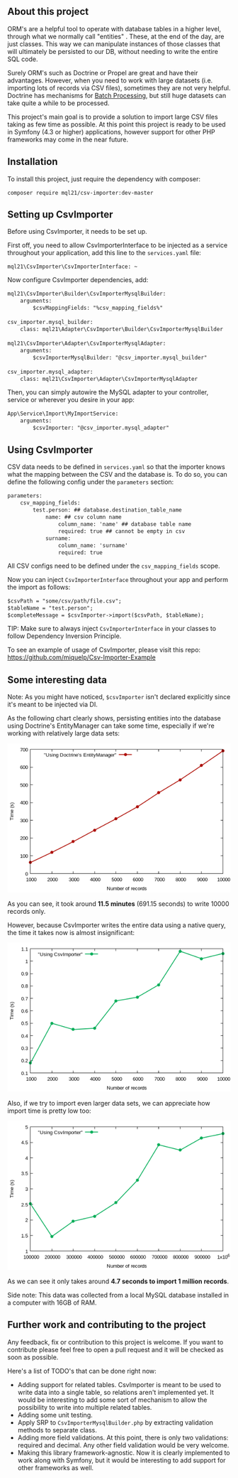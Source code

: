 ## About this project 

ORM's are a helpful tool to operate with database tables in a higher level, through what we normally call "entities" . These, at the end of the day, are just classes. This way we can manipulate instances of those classes that will ultimately be persisted to our DB, without needing to write the entire SQL code.

Surely ORM's such as Doctrine or Propel are great and have their advantages. However, when you need to work with large datasets (i.e. importing lots of records via CSV files), sometimes they are not very helpful. Doctrine has mechanisms for [Batch Processing](https://www.doctrine-project.org/projects/doctrine-orm/en/2.7/reference/batch-processing.html#batch-processing), but still huge datasets can take quite a while to be processed. 

This project's main goal is to provide a solution to import large CSV files taking as few time as possible. At this point this project is ready to be used in Symfony (4.3 or higher) applications, however support for other PHP frameworks may come in the near future.

## Installation

To install this project, just require the dependency with composer:

```
composer require mql21/csv-importer:dev-master
```


## Setting up CsvImporter

Before using CsvImporter, it needs to be set up.

First off, you need to allow CsvImporterInterface to be injected as a service throughout your application, add this line to the `services.yaml` file:
```
mql21\CsvImporter\CsvImporterInterface: ~
```
Now configure CsvImporter dependencies, add:
```
mql21\CsvImporter\Builder\CsvImporterMysqlBuilder:
    arguments:
        $csvMappingFields: "%csv_mapping_fields%"

csv_importer.mysql_builder:
    class: mql21\Adapter\CsvImporter\Builder\CsvImporterMysqlBuilder

mql21\CsvImporter\Adapter\CsvImporterMysqlAdapter:
    arguments:
        $csvImporterMysqlBuilder: "@csv_importer.mysql_builder"

csv_importer.mysql_adapter:
    class: mql21\CsvImporter\Adapter\CsvImporterMysqlAdapter
```

Then, you can simply autowire the MySQL adapter to your controller, service or wherever you desire in your app:
```
App\Service\Import\MyImportService:
    arguments:
        $csvImporter: "@csv_importer.mysql_adapter"
```


## Using CsvImporter

CSV data needs to be defined in `services.yaml` so that the importer knows what the mapping between the CSV and the database is. To do so, you can define the following config under the `parameters` section:

```
parameters:
    csv_mapping_fields:
        test.person: ## database.destination_table_name
            name: ## csv column name
                column_name: 'name' ## database table name
                required: true ## cannot be empty in csv
            surname:
                column_name: 'surname'
                required: true
```
All CSV configs need to be defined under the `csv_mapping_fields` scope.

Now you can inject `CsvImporterInterface` throughout your app and perform the import as follows:

```
$csvPath = "some/csv/path/file.csv";
$tableName = "test.person";
$completeMessage = $csvImporter->import($csvPath, $tableName);
```

TIP: Make sure to always inject `CsvImporterInterface` in your classes to follow Dependency Inversion Principle.

To see an example of usage of CsvImporter, please visit this repo: https://github.com/miquelp/Csv-Importer-Example

## Some interesting data

Note: As you might have noticed, `$csvImporter` isn't declared explicitly since it's meant to be injected via DI. 


As the following chart clearly shows, persisting entities into the database using Doctrine's EntityManager can take some time, especially if we're working with relatively large data sets:

![Alt text](img/time_doctrine.png?raw=true)

As you can see, it took around **11.5 minutes** (691.15 seconds) to write 10000 records only.

However, because CsvImporter writes the entire data using a native query, the time it takes now is almost insignificant:

![Alt text](img/time_native.png?raw=true)

Also, if we try to import even larger data sets, we can appreciate how import time is pretty low too:

![Alt text](img/time_native_large_datasets.png?raw=true)

As we can see it only takes around **4.7 seconds to import 1 million records**.

Side note: This data was collected from a local MySQL database installed in a computer with 16GB of RAM.

## Further work and contributing to the project

Any feedback, fix or contribution to this project is welcome. If you want to contribute please feel free to open a pull request and it will be checked as soon as possible. 

Here's a list of TODO's that can be done right now:

* Adding support for related tables. CsvImporter is meant to be used to write data into a single table, so relations aren't implemented yet. It would be interesting to add some sort of mechanism to allow the possibility to write into multiple related tables.
* Adding some unit testing.
* Apply SRP to `CsvImporterMysqlBuilder.php` by extracting validation methods to separate class.
* Adding more field validations. At this point, there is only two validations: required and decimal. Any other field validation would be very welcome.
* Making this library framework-agnostic. Now it is clearly implemented to work along with Symfony, but it would be interesting to add support for other frameworks as well. 

